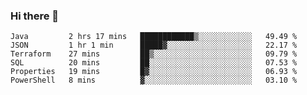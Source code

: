 ### Hi there 👋


<!--START_SECTION:waka-->

```text
Java         2 hrs 17 mins   ████████████▒░░░░░░░░░░░░   49.49 %
JSON         1 hr 1 min      █████▓░░░░░░░░░░░░░░░░░░░   22.17 %
Terraform    27 mins         ██▒░░░░░░░░░░░░░░░░░░░░░░   09.79 %
SQL          20 mins         ██░░░░░░░░░░░░░░░░░░░░░░░   07.53 %
Properties   19 mins         █▓░░░░░░░░░░░░░░░░░░░░░░░   06.93 %
PowerShell   8 mins          ▓░░░░░░░░░░░░░░░░░░░░░░░░   03.10 %
```

<!--END_SECTION:waka-->

<!--
**ssrahul96/ssrahul96** is a ✨ _special_ ✨ repository because its `README.md` (this file) appears on your GitHub profile.

Here are some ideas to get you started:

- 🔭 I’m currently working on ...
- 🌱 I’m currently learning ...
- 👯 I’m looking to collaborate on ...
- 🤔 I’m looking for help with ...
- 💬 Ask me about ...
- 📫 How to reach me: ...
- 😄 Pronouns: ...
- ⚡ Fun fact: ...
-->
